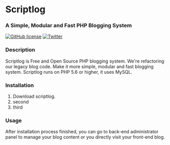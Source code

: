 # Scriptlog

### A Simple, Modular and Fast PHP Blogging System

[![GitHub license](https://img.shields.io/github/license/cakmoel/scriptlog.svg)](https://github.com/cakmoel/scriptlog/blob/master/LICENSE)
[![Twitter](https://img.shields.io/twitter/url/https/github.com/cakmoel/scriptlog.svg?style=social)](https://twitter.com/intent/tweet?text=Wow:&url=https%3A%2F%2Fgithub.com%2Fcakmoel%2Fscriptlog)

### Description

Scriptlog is Free and Open Source PHP blogging system. We're refactoring our legacy blog code. Make it more simple, modular and fast blogging system. Scriptlog runs on PHP 5.6 or higher, it uses MySQL.

### Installation

 1. Download scriptlog.
 2. second
 3. third

### Usage

After installation process finished, you can go to back-end administrator panel to manage your blog content or you directly visit your front-end blog.
